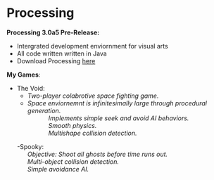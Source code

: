 # Processing
**Processing 3.0a5 Pre-Release:**
* Intergrated development enviornment for visual arts
* All code written written in Java
* Download Processing [here](https://processing.org/download/?processing)
  
**My Games**:
* The Void:  
  * *Two-player colabrotive space fighting game.*    
  * *Space enviornemnt is infinitesimally large through procedural generation.*  
&nbsp;&nbsp;&nbsp;&nbsp;&nbsp;&nbsp;&nbsp;&nbsp;&nbsp;&nbsp;&nbsp;&nbsp;*Implements simple seek and avoid AI behaviors.*  
&nbsp;&nbsp;&nbsp;&nbsp;&nbsp;&nbsp;&nbsp;&nbsp;&nbsp;&nbsp;&nbsp;&nbsp;*Smooth physics.*  
&nbsp;&nbsp;&nbsp;&nbsp;&nbsp;&nbsp;&nbsp;&nbsp;&nbsp;&nbsp;&nbsp;&nbsp;*Multishape collision detection.*  
  
&nbsp;&nbsp;&nbsp;&nbsp;&nbsp;&nbsp;-Spooky:    
&nbsp;&nbsp;&nbsp;&nbsp;&nbsp;&nbsp;&nbsp;&nbsp;&nbsp;&nbsp;&nbsp;&nbsp;*Objective: Shoot all ghosts before time runs out.*  
&nbsp;&nbsp;&nbsp;&nbsp;&nbsp;&nbsp;&nbsp;&nbsp;&nbsp;&nbsp;&nbsp;&nbsp;*Multi-object collision detection.*  
&nbsp;&nbsp;&nbsp;&nbsp;&nbsp;&nbsp;&nbsp;&nbsp;&nbsp;&nbsp;&nbsp;&nbsp;*Simple avoidance AI.*  
              


